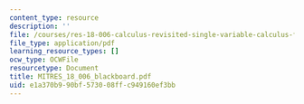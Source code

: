 ```yaml
---
content_type: resource
description: ''
file: /courses/res-18-006-calculus-revisited-single-variable-calculus-fall-2010/e1a370b990bf573008ffc949160ef3bb_MITRES_18_006_blackboard.pdf
file_type: application/pdf
learning_resource_types: []
ocw_type: OCWFile
resourcetype: Document
title: MITRES_18_006_blackboard.pdf
uid: e1a370b9-90bf-5730-08ff-c949160ef3bb
---
```

